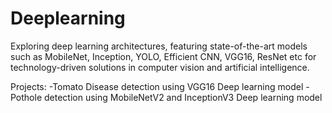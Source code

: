 # Deeplearning
Exploring deep learning architectures, featuring state-of-the-art models such as MobileNet, Inception, YOLO, Efficient CNN, VGG16, ResNet etc for technology-driven solutions in computer vision and artificial intelligence.

Projects:
-Tomato Disease detection using VGG16 Deep learning model 
-Pothole detection using MobileNetV2 and InceptionV3 Deep learning model
